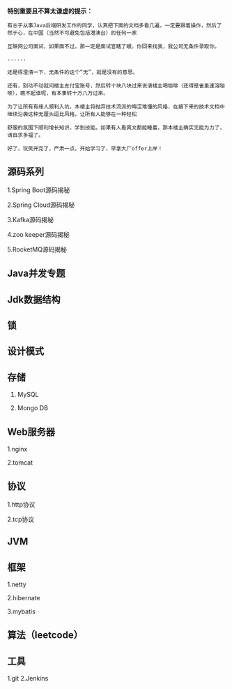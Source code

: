 **特别重要且不算太谦虚的提示：** 

    有志于从事Java后端研发工作的同学，认真把下面的文档多看几遍，一定要跟着操作，然后了然于心，在中国（当然不可避免包括港澳台）的任何一家
    
    互联网公司面试，如果面不过，那一定是面试官瞎了眼，你回来找我，我公司无条件录取你。
    
    ......
    
    还是得澄清一下，无条件的这个“无”，就是没有的意思。
    
    还有，别动不动就问楼主支付宝账号，然后转十块八块过来说请楼主喝咖啡（还得是雀巢速溶咖啡），瞧不起谁呢，有本事转十万八万过来。
    
    为了让所有有缘人顺利入坑，本楼主将抛弃技术流派的晦涩难懂的风格，在接下来的技术文档中继续沿袭这种无厘头逗比风格，让所有人能够在一种轻松
    
    舒服的氛围下顺利增长知识，学到技能。如果有人看爽文都能睡着，那本楼主确实无能为力了，请自求多福了。
    
    好了，玩笑开完了，严肃一点，开始学习了，早拿大厂offer上岸！
 
## 源码系列

1.Spring Boot源码揭秘

2.Spring Cloud源码揭秘

3.Kafka源码揭秘

4.zoo keeper源码揭秘

5.RocketMQ源码揭秘

## Java并发专题

## Jdk数据结构

## 锁

## 设计模式

## 存储
1. MySQL

2. Mongo DB

## Web服务器
1.nginx

2.tomcat

## 协议
1.http协议

2.tcp协议

## JVM

## 框架
1.netty

2.hibernate

3.mybatis

## 算法（leetcode）

## 工具
1.git
2.Jenkins



